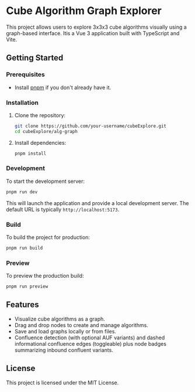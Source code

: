 # Cube Algorithm Graph Explorer

This project allows users to explore 3x3x3 cube algorithms visually using a graph-based interface. Itis a Vue 3 application built with TypeScript and Vite.

## Getting Started

### Prerequisites
- Install [pnpm](https://pnpm.io/installation) if you don't already have it.

### Installation
1. Clone the repository:
   ```bash
   git clone https://github.com/your-username/cubeExplore.git
   cd cubeExplore/alg-graph
   ```
2. Install dependencies:
   ```bash
   pnpm install
   ```

### Development
To start the development server:
```bash
pnpm run dev
```
This will launch the application and provide a local development server. The default URL is typically `http://localhost:5173`.

### Build
To build the project for production:
```bash
pnpm run build
```

### Preview
To preview the production build:
```bash
pnpm run preview
```

## Features
- Visualize cube algorithms as a graph.
- Drag and drop nodes to create and manage algorithms.
- Save and load graphs locally or from files.
- Confluence detection (with optional AUF variants) and dashed informational confluence edges (toggleable) plus node badges summarizing inbound confluent variants.

## License
This project is licensed under the MIT License.
